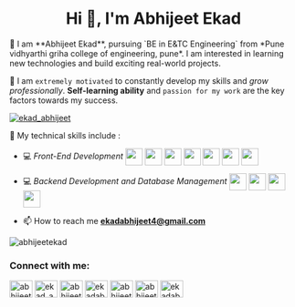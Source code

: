 <h1 align="center">Hi 👋, I'm Abhijeet Ekad</h1>
📌 I am **Abhijeet Ekad**, pursuing `BE in E&TC Engineering` from *Pune vidhyarthi griha college of engineering, pune*. I am interested in learning new technologies and build exciting real-world projects.

📌 I am `extremely motivated` to constantly develop my skills and *grow professionally*. **Self-learning ability** and `passion for my work` are the key factors towards my success.

<p align="left"> <a href="https://twitter.com/ekad_abhijeet" target="blank"><img src="https://img.shields.io/twitter/follow/ekad_abhijeet?logo=twitter&style=for-the-badge" alt="ekad_abhijeet" /></a> </p>
📌 My technical skills include :

 <!-- - 💻 *Languages* (**`C, Java, Python, R`**)-->

 - 💻 *Front-End Development* <img align="center" height="30" src="https://img.icons8.com/color/144/000000/html-5.png"/> <img align="center" height="30" src="https://img.icons8.com/color/144/000000/css3.png"/> <img align="center" height="30" src="https://img.icons8.com/color/144/000000/bootstrap.png"/> <img align="center" height="30" src="https://img.icons8.com/color/144/000000/javascript.png"/> <img align="center" height="30" src="https://img.icons8.com/color/144/000000/typescript.png"/> <img align="center" height="30" src="https://img.icons8.com/ultraviolet/480/000000/react.png"/> <img align="center" height="30" src="https://img.icons8.com/color/144/000000/angularjs.png"/> 

 - 💻 *Backend Development and Database Management*  <img align="center" height="30" src="https://img.icons8.com/color/144/000000/nodejs.png"/> <img align="center" height="30" src="https://img.icons8.com/color/144/000000/firebase.png"/> <img align="center" height="30" src="https://img.icons8.com/fluent/48/000000/mysql-logo.png" /> <img align="center" height="30" src="https://img.icons8.com/color/144/000000/postgreesql.png"/>


- 📫 How to reach me **ekadabhijeet4@gmail.com**

<p><img align="center" src="https://github-readme-streak-stats.herokuapp.com/?user=abhijeetekad&" alt="abhijeetekad" /></p>
<h3 align="left">Connect with me:</h3>
<p align="left">
<a href="https://dev.to/abhijeetekad" target="blank"><img align="center" src="https://raw.githubusercontent.com/rahuldkjain/github-profile-readme-generator/master/src/images/icons/Social/devto.svg" alt="abhijeetekad" height="30" width="40" /></a>
<a href="https://twitter.com/ekad_abhijeet" target="blank"><img align="center" src="https://raw.githubusercontent.com/rahuldkjain/github-profile-readme-generator/master/src/images/icons/Social/twitter.svg" alt="ekad_abhijeet" height="30" width="40" /></a>
<a href="https://linkedin.com/in/abhijeetekad" target="blank"><img align="center" src="https://raw.githubusercontent.com/rahuldkjain/github-profile-readme-generator/master/src/images/icons/Social/linked-in-alt.svg" alt="abhijeetekad" height="30" width="40" /></a>
<a href="https://codesandbox.com/ekadabhijeet4" target="blank"><img align="center" src="https://raw.githubusercontent.com/rahuldkjain/github-profile-readme-generator/master/src/images/icons/Social/codesandbox.svg" alt="ekadabhijeet4" height="30" width="40" /></a>
<a href="https://instagram.com/abhijeet_ekad" target="blank"><img align="center" src="https://raw.githubusercontent.com/rahuldkjain/github-profile-readme-generator/master/src/images/icons/Social/instagram.svg" alt="abhijeet_ekad" height="30" width="40" /></a>
<a href="https://hashnode.com/abhijeet41" target="blank"><img align="center" src="https://raw.githubusercontent.com/rahuldkjain/github-profile-readme-generator/master/src/images/icons/Social/hashnode.svg" alt="abhijeet41" height="30" width="40" /></a>
<a href="https://medium.com/ekadabhijeet4" target="blank"><img align="center" src="https://raw.githubusercontent.com/rahuldkjain/github-profile-readme-generator/master/src/images/icons/Social/medium.svg" alt="ekadabhijeet4" height="30" width="40" /></a>
</p>

